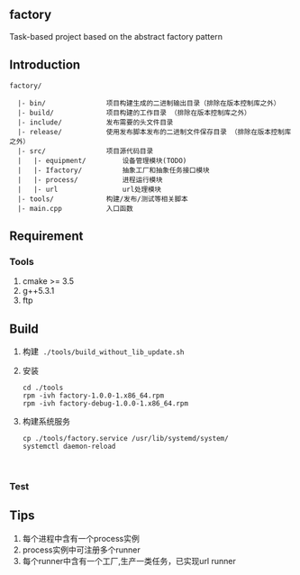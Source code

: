 ## factory
Task-based project based on the abstract factory pattern

## Introduction
```
factory/

  |- bin/               项目构建生成的二进制输出目录（排除在版本控制库之外）
  |- build/             项目构建的工作目录 （排除在版本控制库之外）  
  |- include/           发布需要的头文件目录  
  |- release/           使用发布脚本发布的二进制文件保存目录 （排除在版本控制库之外） 
  |- src/               项目源代码目录 
  |   |- equipment/ 		设备管理模块(TODO)  
  |   |- Ifactory/          抽象工厂和抽象任务接口模块 
  |   |- process/           进程运行模块 
  |   |- url              	url处理模块  
  |- tools/             构建/发布/测试等相关脚本 
  |- main.cpp			入口函数 
```

## Requirement
### Tools
  1. cmake >= 3.5
  2. g++5.3.1
  3. ftp

  ## Build
1.   构建
       ```./tools/build_without_lib_update.sh```

2.   安装

     ```shell
     cd ./tools
     rpm -ivh factory-1.0.0-1.x86_64.rpm
     rpm -ivh factory-debug-1.0.0-1.x86_64.rpm
     ```

3.   构建系统服务

     ```shell
     cp ./tools/factory.service /usr/lib/systemd/system/
     systemctl daemon-reload
     ```

     ​

  ### Test

## Tips
1. 每个进程中含有一个process实例
2. process实例中可注册多个runner
3. 每个runner中含有一个工厂,生产一类任务，已实现url runner



